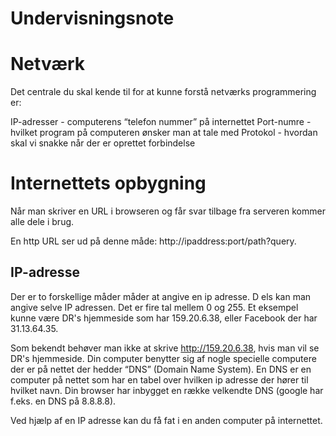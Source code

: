 # Undervisningsnote

# Netværk
Det centrale du skal kende til for at kunne forstå netværks programmering er:

IP-adresser - computerens “telefon nummer” på internettet
Port-numre - hvilket program på computeren ønsker man at tale med
Protokol - hvordan skal vi snakke når der er oprettet forbindelse

# Internettets opbygning
Når man skriver en URL i browseren og får svar tilbage fra serveren kommer alle dele i brug.

En http URL ser ud på denne måde: http://ipaddress:port/path?query.

## IP-adresse
Der er to forskellige måder måder at angive en ip adresse. D
els kan man angive selve IP adressen. Det er fire tal mellem 0 og 255. Et eksempel kunne være DR's hjemmeside som har 159.20.6.38, 
eller Facebook der har 31.13.64.35.

Som bekendt behøver man ikke at skrive http://159.20.6.38, 
hvis man vil se DR's hjemmeside. Din computer benytter sig af nogle specielle computere der er på nettet der hedder “DNS” (Domain Name System). En DNS er en computer på nettet som har en tabel over hvilken ip adresse der hører til hvilket navn. Din browser har inbygget en række velkendte DNS (google har f.eks. en DNS på 8.8.8.8).

Ved hjælp af en IP adresse kan du få fat i en anden computer på internettet.